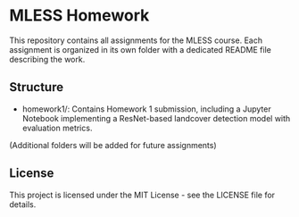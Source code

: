 # MLESS Homework

This repository contains all assignments for the MLESS course. Each assignment is organized in its own folder with a dedicated README file describing the work.

## Structure

- homework1/: Contains Homework 1 submission, including a Jupyter Notebook implementing a ResNet-based landcover detection model with evaluation metrics.

(Additional folders will be added for future assignments)

## License

This project is licensed under the MIT License - see the LICENSE file for details.